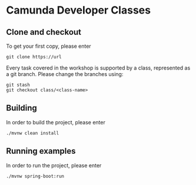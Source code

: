 # Camunda Developer Classes

## Clone and checkout

To get your first copy, please enter

    git clone https://url

Every task covered in the workshop is supported by a class, represented as a git branch. Please change the branches using:

    git stash
    git checkout class/<class-name>

## Building

In order to build the project, please enter

    ./mvnw clean install

## Running examples

In order to run the project, please enter

    ./mvnw spring-boot:run